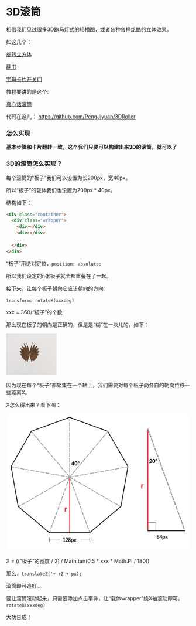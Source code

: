 # 3D滚筒

相信我们见过很多3D跑马灯式的轮播图，或者各种各样炫酷的立体效果。    

如这几个：    

[旋转立方体](http://www.htmleaf.com/Demo/201501251274.html)    

[翻书](http://www.htmleaf.com/Demo/20141013169.html)    

[字母卡片开关们](http://www.htmleaf.com/Demo/2014100997.html)    

教程要讲的是这个:    

[真心话滚筒](https://pengjiyuan.github.io/3DRoller/)    

代码在这儿： https://github.com/PengJiyuan/3DRoller    


### 怎么实现

**基本步骤和卡片翻转一致，这个我们只要可以构建出来3D的滚筒，就可以了**    

### 3D的滚筒怎么实现？

每个滚筒的“板子”我们可以设置为长200px，宽40px。    

所以“板子”的载体我们也设置为200px * 40px。    

结构如下：    

```html
<div class="container">
  <div class="wrapper">
    <div></div>
    <div></div>
    ...
  </div>
</div>
```

“板子”用绝对定位，`position: absolute;`

所以我们设定的n张板子就全都重叠在了一起。    

接下来，让每个板子朝向它应该朝向的方向:    

`transform: rotateX(xxxdeg)`    

xxx = 360/“板子”的个数    

那么现在板子的朝向是正确的，但是是“糊”在一块儿的，如下：    

![xxx](img/xxx.png)    

因为现在每个“板子”都聚集在一个轴上，我们需要对每个板子向各自的朝向位移一些距离X。    

X怎么得出来？看下图：    

![X](img/diagram.png)    

X = ((“板子”的宽度 / 2) / Math.tan(0.5 \* xxx \* Math.PI / 180))    

那么，`translateZ('+ rZ +'px);`    

滚筒即可造好。。    


要让滚筒滚动起来，只需要添加点击事件，让“载体wrapper”绕X轴滚动即可。    
`rotateX(xxxdeg)`   


大功告成！
